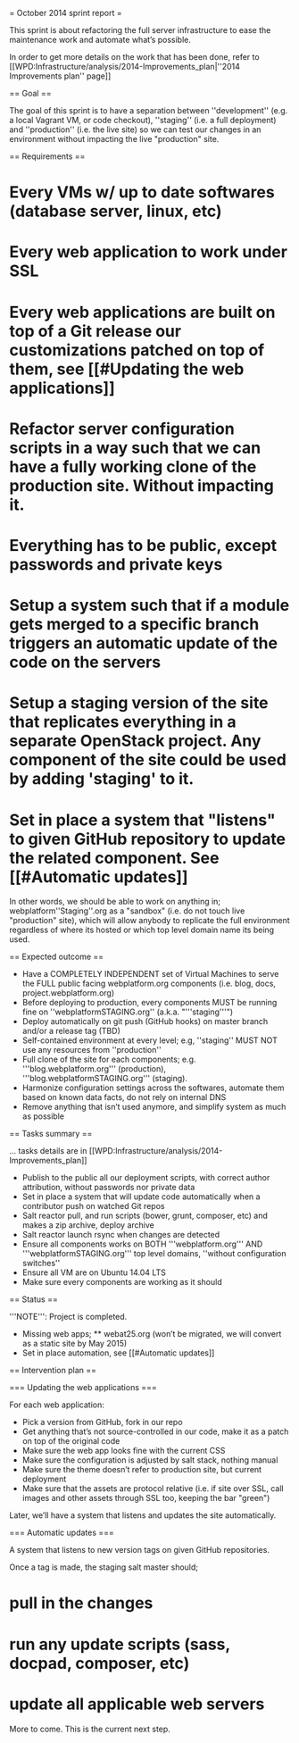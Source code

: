 = October 2014 sprint report =

This sprint is about refactoring the full server infrastructure to ease the maintenance work and automate what’s possible.

In order to get more details on the work that has been done, refer to [[WPD:Infrastructure/analysis/2014-Improvements_plan|''2014 Improvements plan'' page]]


== Goal ==

The goal of this sprint is to have a separation between ''development'' (e.g. a local Vagrant VM, or code checkout), ''staging'' (i.e. a full deployment) and ''production'' (i.e. the live site) so we can test our changes in an environment without impacting the live "production" site.

== Requirements ==

# Every VMs w/ up to date softwares (database server, linux, etc)
# Every web application to work under SSL
# Every web applications are built on top of a Git release our customizations patched on top of them, see [[#Updating the web applications]]
# Refactor server configuration scripts in a way such that we can have a fully working clone of the production site. Without impacting it. 
# Everything has to be public, except passwords and private keys
# Setup a system such that if a module gets merged to a specific branch triggers an automatic update of the code on the servers
# Setup a staging version of the site that replicates everything in a separate OpenStack project. Any component of the site could be used by adding 'staging' to it.
# Set in place a system that "listens" to given GitHub repository to update the related component. See [[#Automatic updates]]

In other words, we should be able to work on anything in; webplatform''Staging''.org as a "sandbox" (i.e. do not touch live "production" site), which will allow anybody to replicate the full environment regardless of where its hosted or which top level domain name its being used.


== Expected outcome ==

* Have a COMPLETELY INDEPENDENT set of Virtual Machines to serve the FULL public facing webplatform.org components (i.e. blog, docs, project.webplatform.org)
* Before deploying to production, every components MUST be running fine on ''webplatformSTAGING.org'' (a.k.a. "'''staging'''")
* Deploy automatically on git push (GitHub hooks) on master branch and/or a release tag (TBD)
* Self-contained environment at every level; e.g, ''staging'' MUST NOT use any resources from ''production''
* Full clone of the site for each components; e.g. '''blog.webplatform.org''' (production), '''blog.webplatformSTAGING.org''' (staging).
* Harmonize configuration settings across the softwares, automate them based on known data facts, do not rely on internal DNS
* Remove anything that isn’t used anymore, and simplify system as much as possible

== Tasks summary ==

... tasks details are in [[WPD:Infrastructure/analysis/2014-Improvements_plan]]

* Publish to the public all our deployment scripts, with correct author attribution, without passwords nor private data
* Set in place a system that will update code automatically when a contributor push on watched Git repos
* Salt reactor pull, and run scripts (bower, grunt, composer, etc) and makes a zip archive, deploy archive
* Salt reactor launch rsync when changes are detected
* Ensure all components works on BOTH '''webplatform.org''' AND '''webplatformSTAGING.org''' top level domains, ''without configuration switches''
* Ensure all VM are on Ubuntu 14.04 LTS
* Make sure every components are working as it should


== Status ==

'''NOTE''': Project is completed.

* Missing web apps;
** webat25.org (won’t be migrated, we will convert as a static site by May 2015)
* Set in place automation, see [[#Automatic updates]]


== Intervention plan ==

=== Updating the web applications ===

For each web application:

* Pick a version from GitHub, fork in our repo
* Get anything that’s not source-controlled in our code, make it as a patch on top of the original code
* Make sure the web app looks fine with the current CSS
* Make sure the configuration is adjusted by salt stack, nothing manual
* Make sure the theme doesn’t refer to production site, but current deployment
* Make sure that the assets are protocol relative (i.e. if site over SSL, call images and other assets through SSL too, keeping the bar "green")

Later, we’ll have a system that listens and updates the site automatically.

=== Automatic updates ===

A system that listens to new version tags on given GitHub repositories.

Once a tag is made, the staging salt master should;

# pull in the changes
# run any update scripts (sass, docpad, composer, etc)
# update all applicable web servers

More to come. This is the current next step.